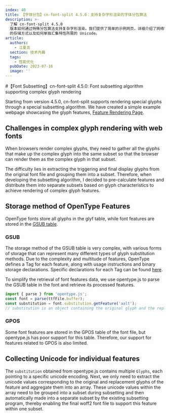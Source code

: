 ```yaml
---
index: 40
title: 【字体分包】cn-font-split 4.5.0：支持复杂字形渲染的字体分包算法
description: >-
  了解 cn-font-split 4.5.0
  版本如何通过特殊分包算法支持复杂字形渲染。我们提供了简单的示例网页，详细介绍了网络字体在复杂字形渲染方面的困难、OpenType Features
  的存储方式以及如何单独汇集特性所需的 Unicode。
article:
  authors:
    - 江夏尧
  section: 技术内幕
  tags:
    - 性能优化
  pubDate: 2023-07-16
  image: ''
---
```

#【Font Subsetting】cn-font-split 4.5.0: Font subsetting algorithm supporting complex glyph rendering

Starting from version 4.5.0, cn-font-split supports rendering special glyphs through a special subsetting algorithm. We have created a simple example webpage showcasing the glyph features, [Feature Rendering Page](/feature/test).

## Challenges in complex glyph rendering with web fonts

When browsers render complex glyphs, they need to gather all the glyphs that make up the complex glyph into the same subset so that the browser can render them as the complex glyph in that subset.

The difficulty lies in extracting the triggering and final display glyphs from the original font file and grouping them into a subset. Therefore, when developing the subsetting algorithm, I decided to pre-calculate features and distribute them into separate subsets based on glyph characteristics to achieve rendering of complex glyph features.

## Storage method of OpenType Features

OpenType fonts store all glyphs in the glyf table, while font features are stored in the [GSUB table](https://learn.microsoft.com/zh-cn/typography/opentype/spec/gsub).

### GSUB

The storage method of the GSUB table is very complex, with various forms of storage that can represent many different types of glyph substitution methods. Due to the complexity and multitude of features, OpenType defines a Tag for each feature, along with usage instructions and binary storage declarations. Specific declarations for each Tag can be found [here](https://learn.microsoft.com/zh-cn/typography/opentype/spec/featurelist).

To simplify the retrieval of font features data, we use opentype.js to parse the GSUB table in the font and retrieve its processed features.

```ts
import { parse } from 'opentype.js';
const font = parse(ttfFile.buffer);
const substitution = font.substitution.getFeature('aalt');
// substitution is an object containing the original glyph and the replacement glyph, 'aalt' is a Feature Tag
```

### GPOS

Some font features are stored in the GPOS table of the font file, but opentype.js has poor support for this table. Therefore, our support for features related to GPOS is also limited.

## Collecting Unicode for individual features

The `substitution` obtained from opentype.js contains multiple `Glyphs`, each pointing to a specific unicode encoding. Next, we only need to extract the unicode values corresponding to the original and replacement glyphs of the feature and aggregate them into an array. These unicode values within the array need to be grouped into a subset during subsetting and then automatically made into a separate subset by the existing subsetting program, thereby enabling the final woff2 font file to support this feature within one subset.

